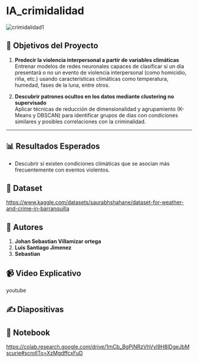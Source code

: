 # IA_crimidalidad
![crimidalidad1](https://github.com/user-attachments/assets/4d1fc3c2-ea17-452b-acd4-8fcabdbf302b)


## 🎯 Objetivos del Proyecto

1. **Predecir la violencia interpersonal a partir de variables climáticas**  
   Entrenar modelos de redes neuronales capaces de clasificar si un día presentará o no un evento de violencia interpersonal (como homicidio, riña, etc.) usando características climáticas como temperatura, humedad, fases de la luna, entre otros.

2. **Descubrir patrones ocultos en los datos mediante clustering no supervisado**  
   Aplicar técnicas de reducción de dimensionalidad y agrupamiento (K-Means y DBSCAN) para identificar grupos de días con condiciones similares y posibles correlaciones con la criminalidad.

---
## 📊 Resultados Esperados

- Descubrir si existen condiciones climáticas que se asocian más frecuentemente con eventos violentos.
## 📁 Dataset
https://www.kaggle.com/datasets/saurabhshahane/dataset-for-weather-and-crime-in-barranquilla

## 👥 Autores
1. **Johan Sebastian Villamizar ortega**
2. **Luis Santiago Jimenez**
3. **Sebastian**

## 📹 Video Explicativo
youtube

## ✍️ Diapositivas

## 📓 Notebook
   https://colab.research.google.com/drive/1mCb_BgPjNRzVhVyl9H8lDgeJbMscurie#scrollTo=XzMgdffcxFuD


